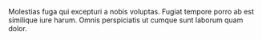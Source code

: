 Molestias fuga qui excepturi a nobis voluptas.
Fugiat tempore porro ab est similique iure harum.
Omnis perspiciatis ut cumque sunt laborum quam dolor.
